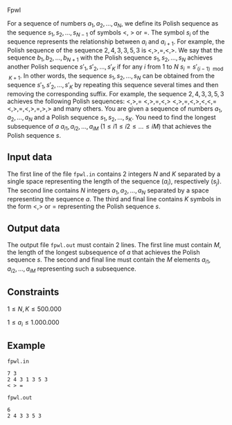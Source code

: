 Fpwl

For a sequence of numbers $a_1, a_2, \dots, a_N$, we define its Polish sequence as the sequence $s_1, s_2, \dots, s_{N-1}$ of symbols $<$, $>$ or $=$. The symbol $s_i$ of the sequence represents the relationship between $a_i$ and $a_{i+1}$. For example, the Polish sequence of the sequence $2, 4, 3, 3, 5, 3$ is $<, >, =, <, >$. We say that the sequence $b_1, b_2, \dots, b_{N+1}$ with the Polish sequence $s_1, s_2, \dots, s_N$ achieves another Polish sequence $s'_1, s'_2, \dots, s'_K$ if for any $i$ from $1$ to $N$ $s_i = s'_{(i-1) \mod K + 1}$. In other words, the sequence $s_1, s_2, \dots, s_N$ can be obtained from the sequence $s'_1, s'_2, \dots, s'_K$ by repeating this sequence several times and then removing the corresponding suffix. For example, the sequence $2, 4, 3, 3, 5, 3$ achieves the following Polish sequences: $<, >, =$ $<, >, =, <, >$ $<, >, =, <, >, <, <, =$ $<, >, =, <, >, =, >, >$ and many others. You are given a sequence of numbers $a_1, a_2, \dots, a_N$ and a Polish sequence $s_1, s_2, \dots, s_K$. You need to find the longest subsequence of $a$ $a_{i1}, a_{i2}, \dots, a_{iM}$ $(1 \leq i1 \leq i2 \leq \dots \leq iM)$ that achieves the Polish sequence $s$.

## Input data

The first line of the file `fpwl.in` contains 2 integers $N$ and $K$ separated by a single space representing the length of the sequence $(a_i)$, respectively $(s_j)$. The second line contains $N$ integers $a_1, a_2, \dots, a_N$ separated by a space representing the sequence $a$. The third and final line contains $K$ symbols in the form $<, >$ or $=$ representing the Polish sequence $s$.

## Output data

The output file `fpwl.out` must contain 2 lines. The first line must contain $M$, the length of the longest subsequence of $a$ that achieves the Polish sequence $s$. The second and final line must contain the $M$ elements $a_{i1}, a_{i2}, \dots, a_{iM}$ representing such a subsequence.

## Constraints

$1 \leq N, K \leq 500.000$

$1 \leq a_i \leq 1.000.000$

## Example

`fpwl.in`
```
7 3
2 4 3 1 3 5 3
< > =
```
`fpwl.out`
```
6
2 4 3 3 5 3
```